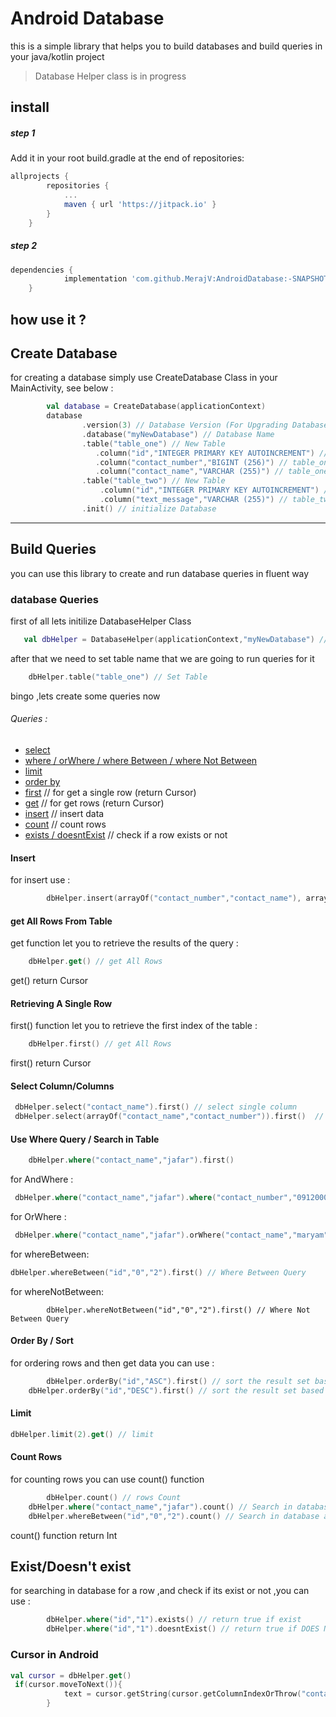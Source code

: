 # Android Database
this is a simple library that helps you to build databases and build queries in your java/kotlin project

> Database Helper class is in progress
## install
##### step 1
Add it in your root build.gradle at the end of repositories:
```gradle
allprojects {
		repositories {
			...
			maven { url 'https://jitpack.io' }
		}
	}
```
##### step 2
```gradle
dependencies {
	        implementation 'com.github.MerajV:AndroidDatabase:-SNAPSHOT'
	}
```

## how use it ?
## Create Database
for creating a database simply use CreateDatabase Class in your MainActivity, see below :
```kotlin
        val database = CreateDatabase(applicationContext)
        database
                .version(3) // Database Version (For Upgrading Database in future)
                .database("myNewDatabase") // Database Name
                .table("table_one") // New Table
                   .column("id","INTEGER PRIMARY KEY AUTOINCREMENT") // table_one column
                   .column("contact_number","BIGINT (256)") // table_one column
                   .column("contact_name","VARCHAR (255)") // table_one column
                .table("table_two") // New Table
                    .column("id","INTEGER PRIMARY KEY AUTOINCREMENT") // table_two column
                    .column("text_message","VARCHAR (255)") // table_two column
                .init() // initialize Database
```
---
## Build Queries
you can use this library to create and run database queries in fluent way

### database Queries
first of all lets initilize DatabaseHelper Class 
```kotlin
   val dbHelper = DatabaseHelper(applicationContext,"myNewDatabase") // Load Database  
```
after that we need to set table name that we are going to run queries for it 
```kotlin
    dbHelper.table("table_one") // Set Table   
```
bingo ,lets create some queries now 
###### Queries :
* [select](#select-columncolumns)
* [where / orWhere / where Between / where Not Between](#use-where-query--search-in-table)
* [limit](#limit)
* [order by](#order-by--sort)
* [first](#retrieving-a-single-row) // for get a single row (return Cursor)
* [get](#get-all-rows-from-table) // for get rows (return Cursor)
* [insert](#Insert) // insert data
* [count](#count-rows) // count rows
* [exists / doesntExist](existdoesnt-exist) // check if a row exists or not


#### Insert
for insert use :
```kotlin
        dbHelper.insert(arrayOf("contact_number","contact_name"), arrayOf("09120000000","Jafar")) // insert data
```
#### get All Rows From Table
get function let you to retrieve the results of the query :
```kotlin
    dbHelper.get() // get All Rows
```
get() return Cursor

#### Retrieving A Single Row
first() function let you to retrieve the first index of the table :
```kotlin
    dbHelper.first() // get All Rows
```
first() return Cursor
#### Select Column/Columns
```kotlin
 dbHelper.select("contact_name").first() // select single column 
 dbHelper.select(arrayOf("contact_name","contact_number")).first()  // Select multiple Columns
```
#### Use Where Query / Search in Table
```kotlin
    dbHelper.where("contact_name","jafar").first() 
```
for AndWhere :
```kotlin
 dbHelper.where("contact_name","jafar").where("contact_number","09120000000").first() 
 ```
 for OrWhere :
 ```kotlin
  dbHelper.where("contact_name","jafar").orWhere("contact_name","maryam").first() 
```
for whereBetween:
 ```kotlin
 dbHelper.whereBetween("id","0","2").first() // Where Between Query
 ```
 for whereNotBetween:
 ```kotlin:
         dbHelper.whereNotBetween("id","0","2").first() // Where Not Between Query
 ```
 #### Order By / Sort
 for ordering rows and then get data you can use :
 ```kotlin
         dbHelper.orderBy("id","ASC").first() // sort the result set based on id column in ASC order
	 dbHelper.orderBy("id","DESC").first() // sort the result set based on id column in DESC order
 ```
 #### Limit
 ```kotlin
 dbHelper.limit(2).get() // limit
 ```
 #### Count Rows 
 for counting rows you can use count() function
 ```kotlin
         dbHelper.count() // rows Count
	 dbHelper.where("contact_name","jafar").count() // Search in database and count
 	 dbHelper.whereBetween("id","0","2").count() // Search in database and count
 ```
count() function return Int
## Exist/Doesn't exist
for searching in database for a row ,and check if its exist or not ,you can use :
```kotlin
        dbHelper.where("id","1").exists() // return true if exist
        dbHelper.where("id","1").doesntExist() // return true if DOES NOT exist
```


### Cursor in Android
```kotlin
val cursor = dbHelper.get()
 if(cursor.moveToNext()){
            text = cursor.getString(cursor.getColumnIndexOrThrow("contact_name"))
        }
```
